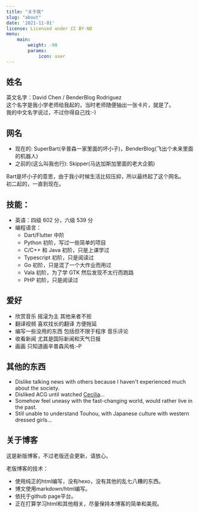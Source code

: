 ```yaml
---
title: "关于我"
slug: "about"
date: '2021-11-01'
license: Licensed under CC BY-ND
menu:
    main: 
        weight: -90
        params:
            icon: user
---
```


## 姓名
英文名字：David Chen / BenderBlog Rodriguez  
这个名字是我小学老师给我起的，当时老师随便抽出一张卡片，就是了。  
我的中文名字说过，不过你得自己找:-)

## 网名
* 现在的: SuperBart(辛普森一家里面的坏小子)，BenderBlog(飞出个未来里面的机器人)
* 之前的(这么叫我也行): Skipper(马达加斯加里面的老大企鹅)

Bart是坏小子的意思，由于我小时候生活比较压抑，所以最终起了这个网名。  
初二起的，一直到现在。

##  技能：
* 英语：四级 602 分，六级 539 分
* 编程语言：
  - Dart/Flutter 中阶
  - Python 初阶，写过一些简单的项目
  - C/C++ 和 Java 初阶，只是上课学过
  - Typescript 初阶，只是阅读过
  - Go 初阶，只是混了一个大作业而用过
  - Vala 初阶，为了学 GTK 然后发现不太行而跑路
  - PHP 初阶，只是阅读过

## 爱好
* 欣赏音乐 摇滚为主 其他来者不拒
* 翻译视频 喜欢找长的翻译 方便拖延
* 编写一些没用的东西 包括但不限于程序 音乐评论
* 收看新闻 尤其是国际新闻和天气日报
* 画画 只知道画辛普森风格:-P

## 其他的东西
* Dislike talking news with others because I haven't experienced much about the society.
* Disliked ACG until watched [Cecilia](https://zh.moegirl.org.cn/%E7%99%BD%E5%9C%A3%E5%A5%B3%E4%B8%8E%E9%BB%91%E7%89%A7%E5%B8%88)...
* Somehow feel uneasy with the fast-changing world, would rather live in the past.
* Still unable to understand Touhou, with Japanese culture with western dressed girls...
  
## 关于博客
这是新版博客，不过老版还会更新，请放心。

老版博客的技术：
* 使用纯正的html编写，没有hexo，没有其他的乱七八糟的东西。
* 博文使用markdown/html编写。
* 依托于github page平台。
* 正在打算学习html和其他相关，尽量保持本博客的简单和美观。
